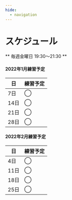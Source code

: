 ```yaml
---
hide:
  - navigation
---
```

# スケジュール
** 毎週金曜日 19:30〜21:30 **

#### 2022年1月練習予定
|日|練習予定|
|---|---|
| 7日|◯|
|14日|◯|
|21日|◯|
|28日|◯|

#### 2022年2月練習予定
|日|練習予定|
|---|---|
| 4日|◯|
|11日|◯|
|18日|◯|
|25日|◯|